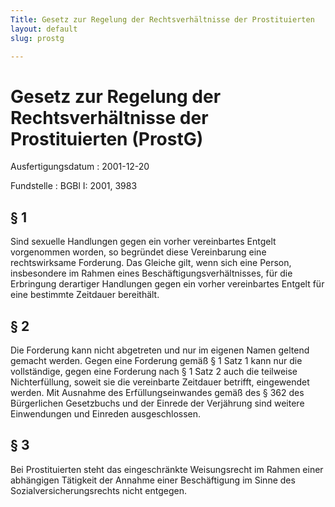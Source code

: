 ```yaml
---
Title: Gesetz zur Regelung der Rechtsverhältnisse der Prostituierten
layout: default
slug: prostg

---
```


# Gesetz zur Regelung der Rechtsverhältnisse der Prostituierten (ProstG)

Ausfertigungsdatum
:   2001-12-20

Fundstelle
:   BGBl I: 2001, 3983



## § 1

Sind sexuelle Handlungen gegen ein vorher vereinbartes Entgelt
vorgenommen worden, so begründet diese Vereinbarung eine
rechtswirksame Forderung. Das Gleiche gilt, wenn sich eine Person,
insbesondere im Rahmen eines Beschäftigungsverhältnisses, für die
Erbringung derartiger Handlungen gegen ein vorher vereinbartes Entgelt
für eine bestimmte Zeitdauer bereithält.


## § 2

Die Forderung kann nicht abgetreten und nur im eigenen Namen geltend
gemacht werden. Gegen eine Forderung gemäß § 1 Satz 1 kann nur die
vollständige, gegen eine Forderung nach § 1 Satz 2 auch die teilweise
Nichterfüllung, soweit sie die vereinbarte Zeitdauer betrifft,
eingewendet werden. Mit Ausnahme des Erfüllungseinwandes gemäß des §
362 des Bürgerlichen Gesetzbuchs und der Einrede der Verjährung sind
weitere Einwendungen und Einreden ausgeschlossen.


## § 3

Bei Prostituierten steht das eingeschränkte Weisungsrecht im Rahmen
einer abhängigen Tätigkeit der Annahme einer Beschäftigung im Sinne
des Sozialversicherungsrechts nicht entgegen.

